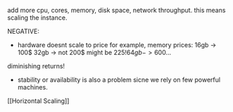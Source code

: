 add more cpu, cores, memory, disk space, network throughput. this means scaling the instance. 

NEGATIVE: 
- hardware doesnt scale to price
for example, memory prices: 
16gb -> 100$
32gb -> not 200$ might be 225$!
64gb -> 600$...

diminishing returns! 
* stability or availability is also a problem sicne we rely on few powerful machines.

[[Horizontal Scaling]]